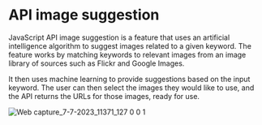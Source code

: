 # API image suggestion
JavaScript API image suggestion is a feature that uses an artificial intelligence algorithm to suggest images related to a given keyword. The feature works by matching keywords to relevant images from an image library of sources such as Flickr and Google Images.

It then uses machine learning to provide suggestions based on the input keyword. The user can then select the images they would like to use, and the API returns the URLs for those images, ready for use.



![Web capture_7-7-2023_11371_127 0 0 1](https://github.com/lotsun/API-image-suggestion-/assets/50834895/709d802a-5211-4d96-ac1d-fd2fbe3d19b1)

